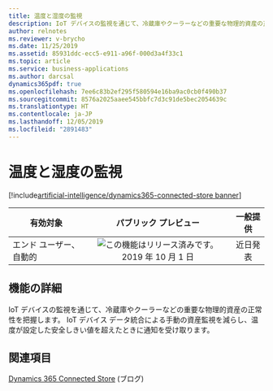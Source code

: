 ```yaml
---
title: 温度と湿度の監視
description: IoT デバイスの監視を通じて、冷蔵庫やクーラーなどの重要な物理的資産の正常性を把握します。 IoT デバイス データ統合による手動の資産監視を減らし、温度が設定した安全しきい値を超えたときに通知を受け取ります。
author: relnotes
ms.reviewer: v-brycho
ms.date: 11/25/2019
ms.assetid: 85931ddc-ecc5-e911-a96f-000d3a4f33c1
ms.topic: article
ms.service: business-applications
ms.author: darcsal
dynamics365pdf: true
ms.openlocfilehash: 7ee6c83b2ef295f580594e16ba9ac0cb0f490b37
ms.sourcegitcommit: 8576a2025aaee545bbfc7d3c91de5bec2054639c
ms.translationtype: HT
ms.contentlocale: ja-JP
ms.lasthandoff: 12/05/2019
ms.locfileid: "2891483"
---
```

# <a name="temperature-and-humidity-monitoring"></a>温度と湿度の監視
[!include[artificial-intelligence/dynamics365-connected-store banner](../includes/artificial-intelligence/dynamics365-connected-store.md)]

| 有効対象    |  パブリック プレビュー | 一般提供 | 
| ---------- | :----------: |:----------: |
|エンド ユーザー、自動的|![この機能はリリース済みです。](/dynamics365-release-plan/media/green-checkmark.png "この機能はリリース済みです。") 2019 年 10 月 1 日| 近日発表|






## <a name="feature-details"></a>機能の詳細
<!--feature detail start -->
IoT デバイスの監視を通じて、冷蔵庫やクーラーなどの重要な物理的資産の正常性を把握します。 IoT デバイス データ統合による手動の資産監視を減らし、温度が設定した安全しきい値を超えたときに通知を受け取ります。
<!--feature detail end -->










## <a name="see-also"></a>関連項目

[Dynamics 365 Connected Store](https://community.dynamics.com/365/connectedstore/) (ブログ)
